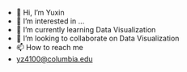 - 👋 Hi, I’m Yuxin
- 👀 I’m interested in ...
- 🌱 I’m currently learning Data Visualization
- 💞️ I’m looking to collaborate on Data Visualization
- 📫 How to reach me 
- yz4100@columbia.edu

<!---
juliazongyx/juliazongyx is a ✨ special ✨ repository because its `README.md` (this file) appears on your GitHub profile.
You can click the Preview link to take a look at your changes.
--->
